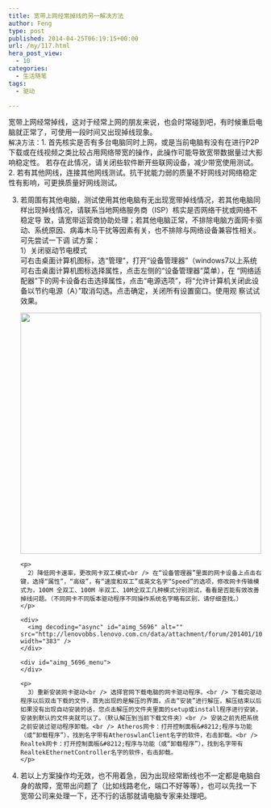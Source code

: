 ```yaml
---
title: 宽带上网经常掉线的另一解决方法
author: Feng
type: post
published: 2014-04-25T06:19:15+00:00
url: /my/117.html
hera_post_view:
  - 10
categories:
  - 生活随笔
tags:
  - 驱动

---
```

宽带上网经常掉线，这对于经常上网的朋友来说，也会时常碰到吧，有时候重启电脑就正常了，可使用一段时间又出现掉线现象。  
<span style="font-size: small;">解决方法：</span>1. 首先核实是否有多台电脑同时上网，或是当前电脑有没有在进行P2P下载或在线视频之类比较占用网络带宽的操作，此操作可能导致宽带数据量过大影响稳定性。 若存在此情况，请关闭些软件断开些联网设备，减少带宽使用测试。2. 若有其他网线，连接其他网线测试。抗干扰能力弱的质量不好网线对网络稳定性有影响，可更换质量好网线测试。

<ol start="3">
  <li>
    若周围有其他电脑，测试使用其他电脑有无出现宽带掉线情况，若其他电脑同样出现掉线情况，请联系当地网络服务商（ISP）核实是否网络干扰或网络不稳定导 致，请宽带运营商协助处理；若其他电脑正常，不排除电脑方面网卡驱动、系统原因、病毒木马干扰等因素有关，也不排除与网络设备兼容性相关。可先尝试一下调 试方案：<br /> 1）关闭驱动节电模式<br /> 可右击桌面计算机图标，选“管理”，打开“设备管理器”（windows7以上系统可右击桌面计算机图标选择属性，点击左侧的“设备管理器”菜单），在 “网络适配器”下的网卡设备右击选择属性，点击“电源选项”，将“允许计算机关闭此设备以节约电源（A）”取消勾选。点击确定，关闭所有设置窗口。使用观 察试试效果。</p> <div>
      <img decoding="async" id="aimg_5695" alt="" src="http://lenovobbs.lenovo.com.cn/data/attachment/forum/201401/10/102121kekdgd4u69wgregi.jpg" width="477" />
    </div>
    
    <p>
      2）降低网卡速率，更改网卡双工模式<br /> 在“设备管理器”里面的网卡设备上点击右键，选择“属性”，“高级”，有“速度和双工”或英文名字“Speed”的选项，修改网卡传输模式为，100M 全双工、100M 半双工、10M全双工几种模式分别测试，看看是否能有效改善掉线问题。（不同网卡不同版本驱动程序不同操作系统名字略有区别，请仔细查找。）
    </p>
    
    <div>
      <img decoding="async" id="aimg_5696" alt="" src="http://lenovobbs.lenovo.com.cn/data/attachment/forum/201401/10/102121fkdk95zossv3vnly.jpg" width="383" />
    </div>
    
    <div id="aimg_5696_menu">
    </div>
    
    <p>
      3）重新安装网卡驱动<br /> 选择官网下载电脑的网卡驱动程序。<br /> 下载完驱动程序以后双击下载的文件，首先出现的是解压的界面，点击“安装”进行解压，解压结束以后如果没有出现自动安装的话，您点击解压的文件夹里面的setup或install程序进行安装，安装到默认的文件夹就可以了。（默认解压到当前下载文件夹）<br /> 安装之前先把系统之前安装过驱动程序卸载。<br /> Atheros网卡：打开控制面板&#8212;程序与功能（或“卸载程序”），找到名字带有AtheroswlanClient名字的软件，右击卸载。<br /> Realtek网卡：打开控制面板&#8212;程序与功能（或“卸载程序”），找到名字带有RealtekEthernetController名字的软件，右击卸载。
    </p>
  </li>
  
  <li>
    若以上方案操作均无效，也不用着急，因为出现经常断线也不一定都是电脑自身的故障，宽带出问题了（比如线路老化，端口不好等等），也可以先找一下宽带公司来处理一下，还不行的话那就请电脑专家来处理吧。
  </li>
</ol>